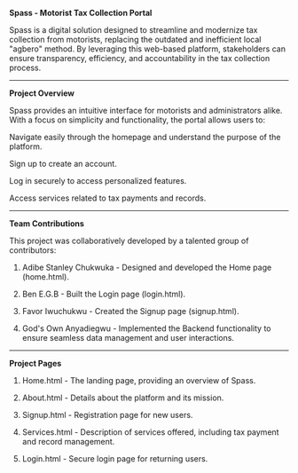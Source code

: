 **Spass - Motorist Tax Collection Portal**

Spass is a digital solution designed to streamline and modernize tax collection from motorists, replacing the outdated and inefficient local "agbero" method. By leveraging this web-based platform, stakeholders can ensure transparency, efficiency, and accountability in the tax collection process.


---

**Project Overview**

Spass provides an intuitive interface for motorists and administrators alike. With a focus on simplicity and functionality, the portal allows users to:

Navigate easily through the homepage and understand the purpose of the platform.

Sign up to create an account.

Log in securely to access personalized features.

Access services related to tax payments and records.



---

**Team Contributions**

This project was collaboratively developed by a talented group of contributors:

1. Adibe Stanley Chukwuka - Designed and developed the Home page (home.html).


2. Ben E.G.B - Built the Login page (login.html).


3. Favor Iwuchukwu - Created the Signup page (signup.html).


4. God's Own Anyadiegwu - Implemented the Backend functionality to ensure seamless data management and user interactions.




---

**Project Pages**

1. Home.html - The landing page, providing an overview of Spass.


2. About.html - Details about the platform and its mission.


3. Signup.html - Registration page for new users.


4. Services.html - Description of services offered, including tax payment and record management.


5. Login.html - Secure login page for returning users.
